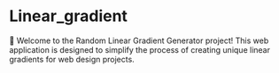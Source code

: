# Linear_gradient
🚀 Welcome to the Random Linear Gradient Generator project! This web application is designed to simplify the process of creating unique linear gradients for web design projects. 
